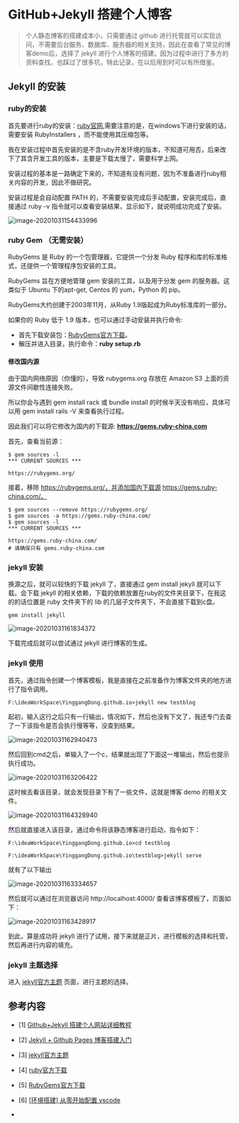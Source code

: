 # GitHub+Jekyll 搭建个人博客

> 个人静态博客的搭建成本小，只需要通过 github 进行托管就可以实现访问，不需要后台服务、数据库、服务器的相关支持，因此在查看了常见的博客demo后，选择了 jekyll 进行个人博客的搭建。因为过程中进行了多方的资料查找，也踩过了很多坑，特此记录，在以后用到时可以有所借鉴。

## Jekyll 的安装

### ruby的安装

首先要进行ruby的安装：[ruby官网](https://rubyinstaller.org/),需要注意的是，在windows下进行安装的话，需要安装 RubyInstallers ，而不能使用其压缩包等。

我在安装过程中首先安装的是不含ruby开发环境的版本，不知道可用否，后来改下了其含开发工具的版本，主要是下载太慢了，需要科学上网。

安装过程的基本是一路确定下来的，不知道有没有问题，因为不准备进行ruby相关内容的开发，因此不做研究。

安装过程是会自动配置 PATH 的，不需要安装完成后手动配置，安装完成后，直接通过 ruby -v 指令就可以查看安装结果，显示如下，就说明成功完成了安装。

![image-20201031154433996](图片/image-20201031154433996.png)

### ruby Gem （无需安装）

RubyGems 是 Ruby 的一个包管理器，它提供一个分发 Ruby 程序和库的标准格式，还提供一个管理程序包安装的工具。

RubyGems 旨在方便地管理 gem 安装的工具，以及用于分发 gem 的服务器。这类似于 Ubuntu 下的apt-get, Centos 的 yum，Python 的 pip。

RubyGems大约创建于2003年11月，从Ruby 1.9版起成为Ruby标准库的一部分。

如果你的 Ruby 低于 1.9 版本，也可以通过手动安装并执行命令:

- 首先下载安装包：[RubyGems官方下载](https://rubygems.org/pages/download)。
- 解压并进入目录，执行命令：**ruby setup.rb**

#### 修改国内源

由于国内网络原因（你懂的），导致 rubygems.org 存放在 Amazon S3 上面的资源文件间歇性连接失败。

所以你会与遇到 gem install rack 或 bundle install 的时候半天没有响应，具体可以用 gem install rails -V 来查看执行过程。

因此我们可以将它修改为国内的下载源: **https://gems.ruby-china.com**

首先，查看当前源：

```
$ gem sources -l
*** CURRENT SOURCES ***

https://rubygems.org/
```

接着，移除 https://rubygems.org/，并添加国内下载源 https://gems.ruby-china.com/。

```
$ gem sources --remove https://rubygems.org/
$ gem sources -a https://gems.ruby-china.com/
$ gem sources -l
*** CURRENT SOURCES ***

https://gems.ruby-china.com/
# 请确保只有 gems.ruby-china.com
```

### jekyll 安装

换源之后，就可以较快的下载 jekyll 了，直接通过 gem install jekyll 就可以下载。会下载 jekyll 的相关依赖，下载的依赖放置在ruby的文件夹目录下，在我这的的话位置是 ruby 文件夹下的 lib 的几层子文件夹下，不会直接下载到c盘。

```
gem install jekyll 
```



![image-20201031161834372](图片/image-20201031161834372.png)

下载完成后就可以尝试通过 jekyll 进行博客的生成。

### jekyll 使用

首先，通过指令创建一个博客模板，我是直接在之前准备作为博客文件夹的地方进行了指令调用。

```
F:\ideaWorkSpace\YinggangDong.github.io>jekyll new testblog
```

起初，输入这行之后只有一行输出，情况如下，然后也没有下文了，我还专门去查了一下该指令是否会执行慢等等，没查到结果。

![image-20201031162940473](图片/image-20201031162940473.png)

然后回到cmd之后，单输入了一个c，结果就出现了下面这一堆输出，然后也提示执行成功。

![image-20201031163206422](图片/image-20201031163206422.png)

这时候去看该目录，就会发现目录下有了一些文件，这就是博客 demo 的相关文件。

![image-20201031164328940](图片/image-20201031164328940.png)

然后就直接进入该目录，通过命令将该静态博客进行启动，指令如下：

```
F:\ideaWorkSpace\YinggangDong.github.io>cd testblog

F:\ideaWorkSpace\YinggangDong.github.io\testblog>jekyll serve
```

就有了以下输出

![image-20201031163334657](图片/image-20201031163334657.png)

然后就可以通过在浏览器访问 http://localhost:4000/ 查看该博客模板了，页面如下：

![image-20201031163428917](图片/image-20201031163428917.png)

到此，算是成功将 jekyll 进行了试用，接下来就是正片，进行模板的选择和托管，然后再进行内容的填充。

### jekyll 主题选择

进入 [jekyll官方主题](http://jekyllthemes.org/) 页面，进行主题的选择。



## 参考内容

- [1] [Github+Jekyll 搭建个人网站详细教程](https://www.jianshu.com/p/9f71e260925d)

- [2] [Jekyll + Github Pages 博客搭建入门](https://www.jianshu.com/p/9f198d5779e6)

- [3] [jekyll官方主题](http://jekyllthemes.org/)

- [4] [ruby官方下载](https://rubyinstaller.org/downloads/)

- [5] [RubyGems官方下载](https://rubygems.org/pages/download)
- [6] [[环境搭建] 从零开始配置 vscode](https://anran758.github.io/blog/2018/02/06/dev-zero-configuration-vscode/)
- 

